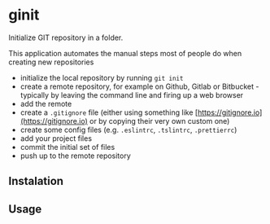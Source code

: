 # ginit

Initialize GIT repository in a folder.

This application automates the manual steps most of people do when creating new repositories

- initialize the local repository by running `git init`
- create a remote repository, for example on Github, Gitlab or Bitbucket - typically by leaving the command line and firing up a web browser
- add the remote
- create a `.gitignore` file (either using something like [https://gitignore.io](https://gitignore.io) or by copying their very own custom one)
- create some config files (e.g. `.eslintrc`, `.tslintrc`, `.prettierrc`)
- add your project files
- commit the initial set of files
- push up to the remote repository

## Instalation

## Usage
